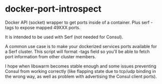 docker-port-introspect
======================

Docker API (socket) wrapper to get ports inside of a container. Plus serf -tags to expose mapped 49XXX ports.

It is intended to be used with Serf (not needed for Consul).

A common use case is to make your dockerized services ports available for a Serf cluster. This script will format -tags
field so you'll be able to fetch port information from other cluster members.

I hope when libswarm becomes stable enough and some issues preventing Consul from working correctly (like flapping state
due to tcp/udp binding in the wrong way, as well as problem with advertising the Consul client ports).
